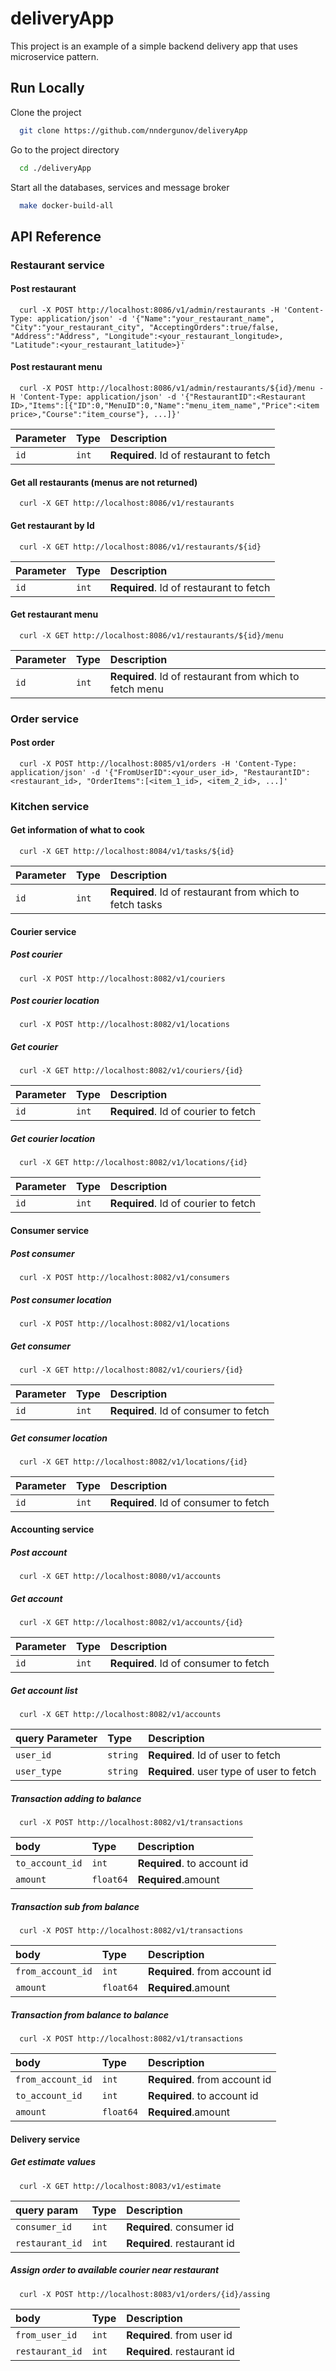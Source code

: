 # deliveryApp

This project is an example of a simple backend delivery app that uses microservice pattern.

## Run Locally

Clone the project

```bash
  git clone https://github.com/nndergunov/deliveryApp
```

Go to the project directory

```bash
  cd ./deliveryApp
```

Start all the databases, services and message broker

```bash
  make docker-build-all
```

## API Reference

### Restaurant service

#### Post restaurant

```http
  curl -X POST http://localhost:8086/v1/admin/restaurants -H 'Content-Type: application/json' -d '{"Name":"your_restaurant_name", "City":"your_restaurant_city", "AcceptingOrders":true/false, "Address":"Address", "Longitude":<your_restaurant_longitude>, "Latitude":<your_restaurant_latitude>}'
```

#### Post restaurant menu

```http
  curl -X POST http://localhost:8086/v1/admin/restaurants/${id}/menu -H 'Content-Type: application/json' -d '{"RestaurantID":<Restaurant ID>,"Items":[{"ID":0,"MenuID":0,"Name":"menu_item_name","Price":<item price>,"Course":"item_course"}, ...]}'
```

| Parameter | Type  | Description                             |
| :-------- | :---- | :-------------------------------------- |
| `id`      | `int` | **Required**. Id of restaurant to fetch |

#### Get all restaurants (menus are not returned)

```http
  curl -X GET http://localhost:8086/v1/restaurants
```

#### Get restaurant by Id

```http
  curl -X GET http://localhost:8086/v1/restaurants/${id}
```

| Parameter | Type  | Description                             |
| :-------- | :---- | :-------------------------------------- |
| `id`      | `int` | **Required**. Id of restaurant to fetch |

#### Get restaurant menu

```http
  curl -X GET http://localhost:8086/v1/restaurants/${id}/menu
```

| Parameter | Type  | Description                                             |
| :-------- | :-----| :------------------------------------------------------ |
| `id`      | `int` | **Required**. Id of restaurant from which to fetch menu |

### Order service

#### Post order

```http
  curl -X POST http://localhost:8085/v1/orders -H 'Content-Type: application/json' -d '{"FromUserID":<your_user_id>, "RestaurantID":<restaurant_id>, "OrderItems":[<item_1_id>, <item_2_id>, ...]'
```

### Kitchen service

#### Get information of what to cook

```http
  curl -X GET http://localhost:8084/v1/tasks/${id}
```

| Parameter | Type  | Description                                              |
| :-------- | :-----| :------------------------------------------------------- |
| `id`      | `int` | **Required**. Id of restaurant from which to fetch tasks |

#### Courier service

##### Post courier

```http
  curl -X POST http://localhost:8082/v1/couriers
```

##### Post courier location

```http
  curl -X POST http://localhost:8082/v1/locations
```

##### Get courier

```http
  curl -X GET http://localhost:8082/v1/couriers/{id}
```

| Parameter | Type  | Description                                    |
| :-------- | :-----|:-----------------------------------------------|
| `id`      | `int` | **Required**. Id of courier to fetch           |

##### Get courier location

```http
  curl -X GET http://localhost:8082/v1/locations/{id}
```

| Parameter | Type  | Description                                    |
| :-------- | :-----|:-----------------------------------------------|
| `id`      | `int` | **Required**. Id of courier to fetch           |

#### Consumer service

##### Post consumer

```http
  curl -X POST http://localhost:8082/v1/consumers
```

##### Post consumer location

```http
  curl -X POST http://localhost:8082/v1/locations
```

##### Get consumer

```http
  curl -X GET http://localhost:8082/v1/couriers/{id}
```

| Parameter | Type  | Description                           |
| :-------- | :-----|:--------------------------------------|
| `id`      | `int` | **Required**. Id of consumer to fetch |

##### Get consumer location

```http
  curl -X GET http://localhost:8082/v1/locations/{id}
```

| Parameter | Type  | Description                           |
| :-------- | :-----|:--------------------------------------|
| `id`      | `int` | **Required**. Id of consumer to fetch |

#### Accounting service

##### Post account

```http
  curl -X GET http://localhost:8080/v1/accounts
```

##### Get account

```http
  curl -X GET http://localhost:8082/v1/accounts/{id}
```

| Parameter | Type  | Description                           |
| :-------- | :-----|:--------------------------------------|
| `id`      | `int` | **Required**. Id of consumer to fetch |

##### Get account list

```http
  curl -X GET http://localhost:8082/v1/accounts
```

| query Parameter | Type     | Description                              |
|:-----------------|:---------|:-----------------------------------------|
| `user_id`        | `string` | **Required**. Id of user to fetch        |
| `user_type`      | `string` | **Required**. user type of user to fetch |

##### Transaction adding to balance

```http
  curl -X POST http://localhost:8082/v1/transactions
```

| body              | Type      | Description                   |
|:------------------|:----------|:------------------------------|
| `to_account_id`   | `int`     | **Required**. to account id   |
| `amount`          | `float64` | **Required**.amount           | 

##### Transaction sub from balance

```http
  curl -X POST http://localhost:8082/v1/transactions
```

| body              | Type      | Description                   |
|:------------------|:----------|:------------------------------|
| `from_account_id` | `int`     | **Required**. from account id |
| `amount`          | `float64` | **Required**.amount           | 

##### Transaction from balance to balance

```http
  curl -X POST http://localhost:8082/v1/transactions
```

| body              | Type      | Description                   |
|:------------------|:----------|:------------------------------|
| `from_account_id` | `int`     | **Required**. from account id |
| `to_account_id`   | `int`     | **Required**. to account id   |
| `amount`          | `float64` | **Required**.amount           | 

#### Delivery service

##### Get estimate values

```http
  curl -X GET http://localhost:8083/v1/estimate
```

| query param     | Type  | Description                 |
|:----------------|:------|:----------------------------|
| `consumer_id`   | `int` | **Required**. consumer id   |
| `restaurant_id` | `int` | **Required**. restaurant id |

##### Assign order to available courier near restaurant

```http
  curl -X POST http://localhost:8083/v1/orders/{id}/assing
```

| body            | Type  | Description                 |
|:----------------|:------|:----------------------------|
| `from_user_id`  | `int` | **Required**. from user id  |
| `restaurant_id` | `int` | **Required**. restaurant id |

